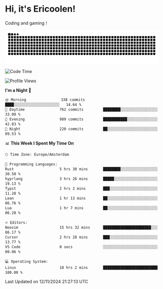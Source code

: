 # Hi, it's Ericoolen!
Coding and gaming！

<picture>
  <source media="(prefers-color-scheme: dark)" srcset="https://raw.githubusercontent.com/Eric-Song-Nop/Eric-Song-Nop/output/github-contribution-grid-snake-dark.svg">
  <source media="(prefers-color-scheme: light)" srcset="https://raw.githubusercontent.com/Eric-Song-Nop/Eric-Song-Nop/output/github-contribution-grid-snake.svg">
  <img alt="github contribution grid snake animation" src="https://raw.githubusercontent.com/Eric-Song-Nop/Eric-Song-Nop/output/github-contribution-grid-snake.svg">
</picture>

<!--START_SECTION:waka-->
![Code Time](http://img.shields.io/badge/Code%20Time-1%2C577%20hrs%2016%20mins-blue)

![Profile Views](http://img.shields.io/badge/Profile%20Views-7-blue)

**I'm a Night 🦉** 

```text
🌞 Morning                338 commits         ████░░░░░░░░░░░░░░░░░░░░░   14.64 % 
🌆 Daytime                762 commits         ████████░░░░░░░░░░░░░░░░░   33.00 % 
🌃 Evening                989 commits         ███████████░░░░░░░░░░░░░░   42.83 % 
🌙 Night                  220 commits         ██░░░░░░░░░░░░░░░░░░░░░░░   09.53 % 
```


📊 **This Week I Spent My Time On** 

```text
🕑︎ Time Zone: Europe/Amsterdam

💬 Programming Languages: 
Rust                     5 hrs 30 mins       ████████░░░░░░░░░░░░░░░░░   30.50 % 
hyprlang                 3 hrs 26 mins       █████░░░░░░░░░░░░░░░░░░░░   19.13 % 
Typst                    2 hrs 2 mins        ███░░░░░░░░░░░░░░░░░░░░░░   11.28 % 
Lean                     1 hr 13 mins        ██░░░░░░░░░░░░░░░░░░░░░░░   06.76 % 
Lua                      1 hr 7 mins         ██░░░░░░░░░░░░░░░░░░░░░░░   06.20 % 

🔥 Editors: 
Neovim                   15 hrs 32 mins      ██████████████████████░░░   86.17 % 
Cursor                   2 hrs 28 mins       ███░░░░░░░░░░░░░░░░░░░░░░   13.77 % 
VS Code                  0 secs              ░░░░░░░░░░░░░░░░░░░░░░░░░   00.06 % 

💻 Operating System: 
Linux                    18 hrs 2 mins       █████████████████████████   100.00 % 
```


 Last Updated on 12/11/2024 21:27:13 UTC
<!--END_SECTION:waka-->
